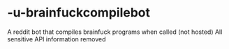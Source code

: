 # -u-brainfuckcompilebot
A reddit bot that compiles brainfuck programs when called (not hosted)
All sensitive API information removed
